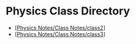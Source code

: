 # Physics Class Directory
- [[Physics Notes/Class Notes/class2]]
- [[Physics Notes/Class Notes/class3]]





[//begin]: # "Autogenerated link references for markdown compatibility"
[Physics Notes/Class Notes/class2]: class2.md "Physics Lesson 2"
[Physics Notes/Class Notes/class3]: class3.md "Physics Lesson 2"
[//end]: # "Autogenerated link references"
